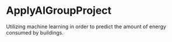 # ApplyAIGroupProject
Utilizing machine learning in order to predict the amount of energy consumed by buildings.
